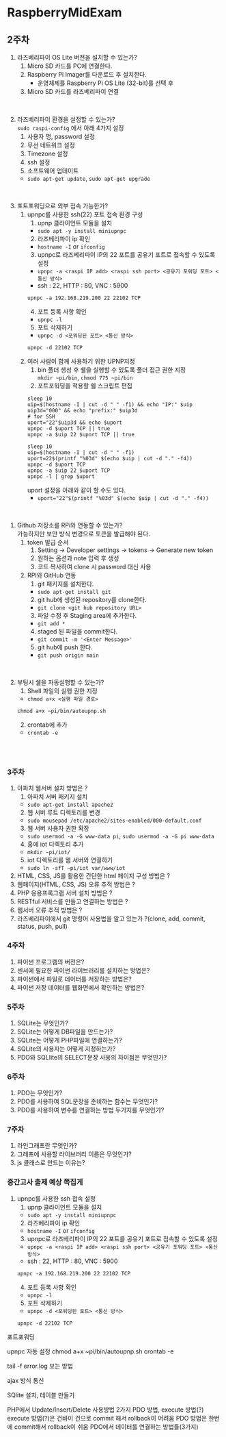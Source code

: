 # RaspberryMidExam
## 2주차
1. 라즈베리파이 OS Lite 버전을 설치할 수 있는가?
   1. Micro SD 카드를 PC에 연결한다.
   2. Raspberry Pi Imager를 다운로드 후 설치한다.
      - 운영체제를 Raspberry Pi OS Lite (32-bit)를 선택 후 
   3. Micro SD 카드를 라즈베리파이 연결
<br>

2. 라즈베리파이 환경을 설정할 수 있는가?<br>
`sudo raspi-config` 에서 아래 4가지 설정
   1. 사용자 명, password 설정
   2. 무선 네트워크 설정
   3. Timezone 설정
   4. ssh 설정
   5. 소프트웨어 업데이트<br>
   - `sudo apt-get update`, `sudo apt-get upgrade`
<br> 

3. 포트포워딩으로 외부 접속 가능한가?
   1. upnpc를 사용한 ssh(22) 포트 접속 환경 구성
      1. upnp 클라이언트 모듈을 설치
      - `sudo apt -y install miniupnpc`
      2. 라즈베리파이 ip 확인<br>
      - `hostname -I` or `ifconfig`
      3. upnpc로 라즈베리파이 IP의 22 포트를 공유기 포트로 접속할 수 있도록 설정<br>
      - `upnpc -a <raspi IP add> <raspi ssh port> <공유기 포워딩 포트> <통신 방식>`<br>
      - ssh : 22, HTTP : 80, VNC : 5900
      ```
      upnpc -a 192.168.219.200 22 22102 TCP
      ```
      4. 포트 등록 사항 확인
      - `upnpc -l`
      5. 포트 삭제하기<br>
      - `upnpc -d <포워딩된 포트> <통신 방식>`
      ```
      upnpc -d 22102 TCP
      ```
   2. 여러 사람이 함께 사용하기 위한 UPNP지정
      1. bin 폴더 생성 후 쉘을 실행할 수 있도록 폴더 접근 권한 지정<br>
      `mkdir ~pi/bin`, `chmod 775 ~pi/bin`
      2. 포트포워딩을 적용할 쉘 스크립트 편집
      ```
      sleep 10
      uip=$(hostname -I | cut -d " " -f1) && echo "IP:" $uip
      uip3d="000" && echo "prefix:" $uip3d
      # for SSH
      uport="22"$uip3d && echo $uport
      upnpc -d $uport TCP || true
      upnpc -a $uip 22 $uport TCP || true
      ```
      ```
      sleep 10
      uip=$(hostname -I | cut -d " " -f1)
      uport=22$(printf "%03d" $(echo $uip | cut -d "." -f4))
      upnpc -d $uport TCP
      upnpc -a $uip 22 $uport TCP
      upnpc -l | grep $uport
      ```
      uport 설정을 아래와 같이 할 수도 있다.<br>
      - `uport="22"$(printf "%03d" $(echo $uip | cut -d "." -f4))`
<br>

1. Github 저장소를 RPi와 연동할 수 있는가?<br>
가능하지만 보안 방식 변경으로 토큰을 발급해야 된다.
   1. token 발급 순서
      1. Setting -> Developer settings -> tokens -> Generate new token
      2. 원하는 옵션과 note 입력 후 생성
      3. 코드 복사하여 clone 시 password 대신 사용
   2. RPI와 GitHub 연동
      1. git 패키지를 설치한다.
      - `sudo apt-get install git`
      2. git hub에 생성된 repository를 clone한다.
      - `git clone <git hub repository URL>`
      3. 파일 수정 후 Staging area에 추가한다.
      - `git add *`
      4. staged 된 파일을 commit한다.
      - `git commit -m '<Enter Message>'`
      5. git hub에 push 한다.
      - `git push origin main`
<br>

2. 부팅시 쉘을 자동실행할 수 있는가?
   1. Shell 파일의 실행 권한 지정
   - `chmod a+x <실행 파일 경로>`
   ```
   chmod a+x ~pi/bin/autoupnp.sh
   ```
   2. crontab에 추가
   - `crontab -e`
<br>
<br>


### 3주차
1. 아파치 웹서버 설치 방법은 ?
   1. 아파치 서버 패키지 설치
   - `sudo apt-get install apache2`
   2. 웹 서버 루트 디렉토리를 변경
   - `sudo mousepad /etc/apache2/sites-enabled/000-default.conf`
   3. 웹 서버 사용자 권한 확장
   - `sudo usermod -a -G www-data pi`, `sudo usermod -a -G pi www-data`
   4. 홈에 iot 디렉토리 추가
   - `mkdir ~pi/iot/`
   5. iot 디렉토리를 웹 서버와 연결하기
   - `sudo ln -sfT ~pi/iot var/www/iot`
2. HTML, CSS, JS를 활용한 간단한 html 페이지 구성 방법은 ?
3. 웹페이지(HTML, CSS, JS) 오류 추적 방법은 ?
4. PHP 응용프록그램 서버 설치 방법은 ?
5. RESTful 서비스를 만들고 연결하는 방법은 ?
6. 웹서버 오류 추적 방법은 ?
7. 라즈베리파이에서 git 명령어 사용법을 알고 있는가 ?(clone, add, commit, status, push, pull)

### 4주차
1. 파이썬 프로그램의 버전은?
2. 센서에 필요한 파이썬 라이브러리를 설치하는 방법은?
3. 파이썬에서 파일로 데이터를 저장하는 방법은?
4. 파이썬 저장 데이터를 웹화면에서 확인하는 방법은?

### 5주차
1. SQLite는 무엇인가?
2. SQLite는 어떻게 DB파일을 만드는가?
3. SQLite는 어떻게 PHP파일에 연결하는가?
4. SQLite의 사용자는 어떻게 지정하는가?
5. PDO와 SQLIite의 SELECT문장 사용의 차이점은 무엇인가?

### 6주차
1. PDO는 무엇인가?
2. PDO를 사용하여 SQL문장을 준비하는 함수는 무엇인가?
3. PDO를 사용하여 변수를 연결하는 방법 두가지를 무엇인가?

### 7주차
1. 라인그래프란 무엇인가?
2. 그래프에 사용할 라이브러리 이름은 무엇인가?
3. js 클래스로 만드는 이유는?

### 중간고사 출제 예상 쪽집게
1. upnpc를 사용한 ssh 접속 설정
   1. upnp 클라이언트 모듈을 설치
   - `sudo apt -y install miniupnpc`
   2. 라즈베리파이 ip 확인<br>
   - `hostname -I` or `ifconfig`
   3. upnpc로 라즈베리파이 IP의 22 포트를 공유기 포트로 접속할 수 있도록 설정<br>
   - `upnpc -a <raspi IP add> <raspi ssh port> <공유기 포워딩 포트> <통신 방식>`<br>
   - ssh : 22, HTTP : 80, VNC : 5900
   ```
   upnpc -a 192.168.219.200 22 22102 TCP
   ```
   4. 포트 등록 사항 확인
   - `upnpc -l`
   5. 포트 삭제하기<br>
   - `upnpc -d <포워딩된 포트> <통신 방식>`
   ```
   upnpc -d 22102 TCP
   ```


포트포워딩

upnpc 자동 설정
chmod a+x ~pi/bin/autoupnp.sh
crontab -e

tail -f error.log 보는 방법

ajax 방식 통신

SQlite 설치, 테이블 만들기

PHP에서 Update/Insert/Delete 사용방법 2가지
PDO 방법, execute 방법(?)
execute 방법(?)은 건바이 건으로 commit 해서 rollback이 어려움
PDO 방법은 한번에 commit해서 rollback이 쉬움
PDO에서 데이터를 연결하는 방법들(3가지)
